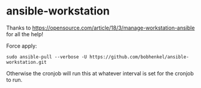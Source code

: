 # ansible-workstation

Thanks to https://opensource.com/article/18/3/manage-workstation-ansible for all the help!


Force apply:
```
sudo ansible-pull --verbose -U https://github.com/bobhenkel/ansible-workstation.git
```
Otherwise the cronjob will run this at whatever interval is set for the cronjob to run.

